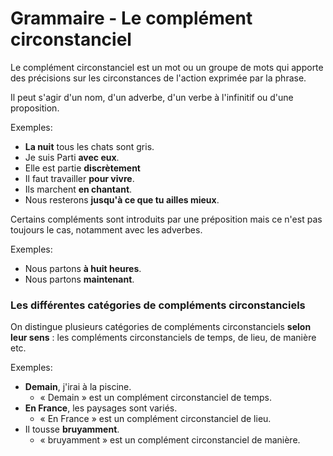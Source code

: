 # Grammaire - Le complément circonstanciel

Le complément circonstanciel est un mot ou un groupe de mots qui apporte des précisions sur les circonstances de l'action exprimée par la phrase.

Il peut s'agir d'un nom, d'un adverbe, d'un verbe à l'infinitif ou d'une proposition.

Exemples:

- **La nuit** tous les chats sont gris.
- Je suis Parti **avec eux**.
- Elle est partie **discrètement**
- Il faut travailler **pour vivre**.
- Ils marchent **en chantant**.
- Nous resterons **jusqu'à ce que tu ailles mieux**.

Certains compléments sont introduits par une préposition mais ce n'est pas toujours le cas, notamment avec les adverbes.

Exemples:

- Nous partons **à huit heures**.
- Nous partons **maintenant**.

### Les différentes catégories de compléments circonstanciels

On distingue plusieurs catégories de compléments circonstanciels **selon leur sens** : les compléments circonstanciels de temps, de lieu, de manière etc.

Exemples:

- **Demain**, j'irai à la piscine.
  - « Demain » est un complément circonstanciel de temps.
- **En France**, les paysages sont variés.
  - « En France » est un complément circonstanciel de lieu.
- Il tousse **bruyamment**.
  - « bruyamment » est un complément circonstanciel de manière.
